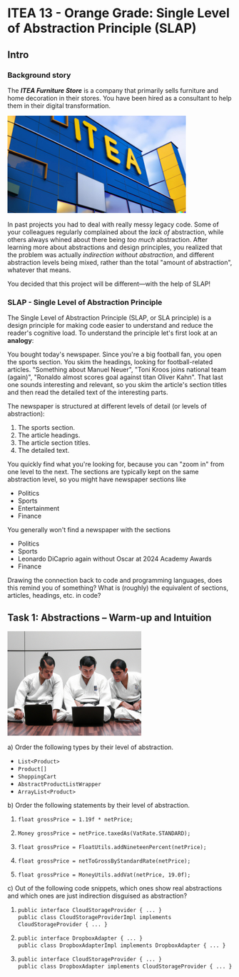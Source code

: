 # ITEA 13 - Orange Grade: Single Level of Abstraction Principle (SLAP)

## Intro

### Background story

The ***ITEA Furniture Store*** is a company that primarily sells furniture
and home decoration in their stores. You have been hired as a consultant to
help them in their digital transformation.

<img src="assets/images/ITEA.jpg" width="400" alt="Photo of the ITEA headquarters" />

In past projects you had to deal with really messy legacy code. Some of your
colleagues regularly complained about the *lack of* abstraction, while others always
whined about there being *too much* abstraction. After learning more about
abstractions and design principles, you realized that the problem was actually
*indirection without abstraction*, and different abstraction levels being mixed,
rather than the total "amount of abstraction", whatever that means.

You decided that this project will be different—with the help of SLAP!

### SLAP - Single Level of Abstraction Principle

The Single Level of Abstraction Principle (SLAP, or SLA principle) is a design
principle for making code easier to understand and reduce the reader's cognitive
load. To understand the principle let's first look at an **analogy**:

You bought today's newspaper. Since you're a big football fan, you open the
sports section. You skim the headings, looking for football-related articles.
"Something about Manuel Neuer", "Toni Kroos joins national team (again)",
"Ronaldo almost scores goal against titan Oliver Kahn". That last one sounds
interesting and relevant, so you skim the article's section titles and then read
the detailed text of the interesting parts.

The newspaper is structured at different levels of detail
(or levels of abstraction):
1. The sports section.
2. The article headings.
3. The article section titles.
4. The detailed text.

You quickly find what you're looking for, because you can "zoom in" from one
level to the next. The sections are typically kept on the same abstraction level,
so you might have newspaper sections like
- Politics
- Sports
- Entertainment
- Finance

You generally won't find a newspaper with the sections
- Politics
- Sports
- Leonardo DiCaprio again without Oscar at 2024 Academy Awards
- Finance

Drawing the connection back to code and programming languages, does this
remind you of something? What is (roughly) the equivalent of sections, articles,
headings, etc. in code?

## Task 1: Abstractions – Warm-up and Intuition

<img src="assets/images/coding-dojo-literally.jpg" width="300" alt="Coding dojo taken too literally" />

a) Order the following types by their level of abstraction.

- `List<Product>`
- `Product[]`
- `ShoppingCart`
- `AbstractProductListWrapper`
- `ArrayList<Product>`

b) Order the following statements by their level of abstraction.

1. ```
   float grossPrice = 1.19f * netPrice;
   ```

2. ```
   Money grossPrice = netPrice.taxedAs(VatRate.STANDARD);
   ```

3. ```
   float grossPrice = FloatUtils.addNineteenPercent(netPrice);
   ```

4. ```
   float grossPrice = netToGrossByStandardRate(netPrice);
   ```

5. ```
   float grossPrice = MoneyUtils.addVat(netPrice, 19.0f);
   ```

c) Out of the following code snippets, which ones show real abstractions
and which ones are just indirection disguised as abstraction?

1. ```
   public interface CloudStorageProvider { ... }
   public class CloudStorageProviderImpl implements CloudStorageProvider { ... }
   ```
2. ```
   public interface DropboxAdapter { ... }
   public class DropboxAdapterImpl implements DropboxAdapter { ... }
   ```
3. ```
   public interface CloudStorageProvider { ... }
   public class DropboxAdapter implements CloudStorageProvider { ... }
   ```
